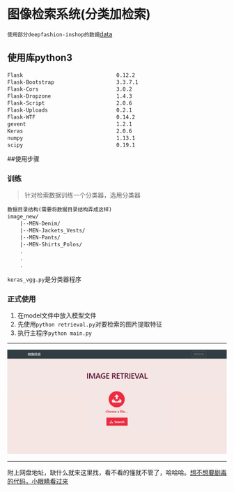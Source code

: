 # 图像检索系统(分类加检索)
`使用部分deepfashion-inshop的数据`[data](http://mmlab.ie.cuhk.edu.hk/projects/DeepFashion/InShopRetrieval.html)
## 使用库python3
```
Flask                              0.12.2
Flask-Bootstrap                    3.3.7.1
Flask-Cors                         3.0.2
Flask-Dropzone                     1.4.3
Flask-Script                       2.0.6
Flask-Uploads                      0.2.1
Flask-WTF                          0.14.2
gevent                             1.2.1
Keras                              2.0.6
numpy                              1.13.1
scipy                              0.19.1
```

##使用步骤

### 训练
> 针对检索数据训练一个分类器，选用分类器
```
数据目录结构(需要将数据目录结构弄成这样)
image_new/
    |--MEN-Denim/
    |--MEN-Jackets_Vests/
    |--MEN-Pants/
    |--MEN-Shirts_Polos/
    .
    .
    .
```
`keras_vgg.py`是分类器程序


### 正式使用
1. 在model文件中放入模型文件
2. 先使用`python retrieval.py`对要检索的图片提取特征
3. 执行主程序`python main.py`


---
![首页](./index.png)


---
附上网盘地址，缺什么就来这里找，看不看的懂就不管了，哈哈哈。[想不想要剧毒的代码，小眼睛看过来](https://pan.baidu.com/s/1SLceVG1-KrOIIG6t3AhsJw)